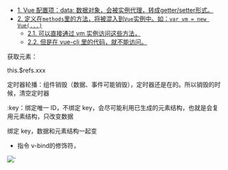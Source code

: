 
- [1. Vue 配置项：data: 数据对象，会被实例代理，转成getter/setter形式。](#1-vue-配置项data-数据对象会被实例代理转成gettersetter形式)
- [2. 定义在`methods`里的方法，将被混入到`Vue`实例中。如：`var vm = new Vue(...)`](#2-定义在methods里的方法将被混入到vue实例中如var-vm--new-vue)
  - [2.1. 可以直接通过 vm 实例访问这些方法，](#21-可以直接通过-vm-实例访问这些方法)
  - [2.2. 但是在 vue-cli 里的代码，就不能访问。](#22-但是在-vue-cli-里的代码就不能访问)


获取元素：<div ref="xxx"></div>
this.$refs.xxx

定时器轮播：组件销毁（数据、事件可能销毁），定时器还是在的。所以销毁的时候，清空定时器


:key：绑定唯一 ID，不绑定 key，会尽可能利用已生成的元素结构，也就是会复用元素结构，只改变数据

绑定 key，数据和元素结构一起变



- 指令 v-bind的修饰符，

![](https://ws3.sinaimg.cn/large/006tKfTcgy1fq7pqsew5sj30gm03qt8q.jpg)`